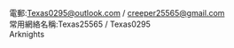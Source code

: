 電郵:Texas0295@outlook.com / creeper25565@gmail.com </br>
常用網絡名稱:Texas25565 / Texas0295</br>
Arknights</br>
